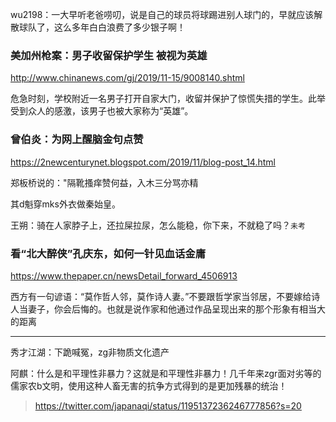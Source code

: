 wu2198：一大早听老爸唠叨，说是自己的球员将球踢进别人球门的，早就应该解散球队了，这么多年白白浪费了多少银子啊！

### 美加州枪案：男子收留保护学生 被视为英雄
http://www.chinanews.com/gj/2019/11-15/9008140.shtml

危急时刻，学校附近一名男子打开自家大门，收留并保护了惊慌失措的学生。此举受到众人的感激，该男子也被大家称为“英雄”。

### 曾伯炎：为网上醒脑金句点赞
https://2newcenturynet.blogspot.com/2019/11/blog-post_14.html

郑板桥说的："隔靴搔痒赞何益，入木三分骂亦精

其d魁穿mks外衣做秦始皇。

王朔：骑在人家脖子上，还拉屎拉尿，怎么能稳，你下来，不就稳了吗？`未考`

### 看“北大醉侠”孔庆东，如何一针见血话金庸
https://www.thepaper.cn/newsDetail_forward_4506913

西方有一句谚语：“莫作哲人邻，莫作诗人妻。”不要跟哲学家当邻居，不要嫁给诗人当妻子，你会后悔的。也就是说作家和他通过作品呈现出来的那个形象有相当大的距离

---
秀才江湖：下跪喊冤，zg非物质文化遗产

阿麒：什么是和平理性非暴力？这就是和平理性非暴力！几千年来zgr面对劣等的儒家农b文明，使用这种人畜无害的抗争方式得到的是更加残暴的统治！
>https://twitter.com/japanaqi/status/1195137236246777856?s=20
